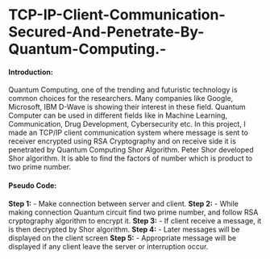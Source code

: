 # TCP-IP-Client-Communication-Secured-And-Penetrate-By-Quantum-Computing.-

#### Introduction:
Quantum Computing, one of the trending and futuristic technology is common choices for the researchers. Many companies like Google, Microsoft, IBM D-Wave is showing their interest in these field. Quantum Computer can be used in different fields like in Machine Learning, Communication, Drug Development, Cybersecurity etc. In this project, I made an TCP/IP client communication system where message is sent to receiver encrypted using RSA Cryptography and on receive side it is penetrated by Quantum Computing Shor Algorithm. Peter Shor developed Shor algorithm. It is able to find the factors of number which is product to two prime number. 

#### Pseudo Code:
**Step 1:** - Make connection between server and client.
**Step 2:** - While making connection Quantum circuit find two prime number, and follow RSA cryptography algorithm to encrypt it.
**Step 3:** - If client receive a message, it is then decrypted by Shor algorithm.
**Step 4:** - Later messages will be displayed on the client screen
**Step 5:** - Appropriate message will be displayed if any client leave the server or interruption occur.

